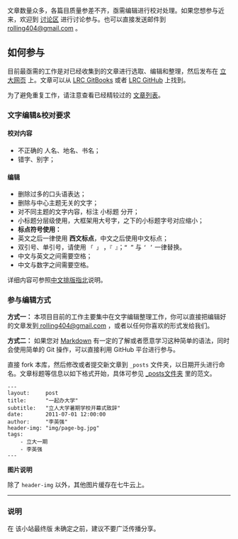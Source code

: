 文章数量众多，各篇目质量参差不齐，亟需编辑进行校对处理。如果您想参与近来，欢迎到 [讨论区](https://github.com/LirenCollege/LirenCollege.github.io/issues) 进行讨论参与。也可以直接发送邮件到<a href="mailto:rolling404@gmail.com"> rolling404@gmail.com </a>。

## 如何参与

目前最亟需的工作是对已经收集到的文章进行选取、编辑和整理，然后发布在 [立大网页](https://lirencollege.github.io/) 上。文章可以从 [LRC GitBooks](https://lrc.gitbooks.io/lrc/content/) 或者 [LRC GitHub](https://github.com/LirenCollege/LRC) 上找到。

为了避免重复工作，请注意查看已经精较过的 [文章列表](reviewed-list.md)。

### 文字编辑&校对要求

#### 校对内容

- 不正确的 人名、地名、书名；
- 错字、别字；

#### 编辑

- 删除过多的口头语表达；
- 删除与中心主题无关的文字；
- 对不同主题的文字内容，标注 小标题 分开；
- 小标题分层级使用，大框架用大号字，之下的小标题字号对应缩小；
- **标点符号使用：**
 - 英文之后一律使用 **西文标点**，中文之后使用中文标点；
 - 双引号、单引号，请使用 ```「 」``` ，```『 』```；```“ ”``` 与 ```‘ ’``` 一律替换。
- 中文与英文之间需要空格；
- 中文与数字之间需要空格。

详细内容可参照[中文排版指北](https://github.com/mzlogin/chinese-copywriting-guidelines)说明。

### 参与编辑方式

**方式一：** 本项目目前的工作主要集中在文字编辑整理工作，你可以直接把编辑好的文章发到<a href="mailto:rolling404@gmail.com"> rolling404@gmail.com </a>，或者以任何你喜欢的形式发给我们。

**方式二：** 如果您对 [Markdown](http://www.jianshu.com/p/q81RER) 有一定的了解或者愿意学习这种简单的语法，同时会使用简单的 Git 操作，可以直接利用 GitHub 平台进行参与。

直接 fork 本库，然后修改或者提交新文章到 `_posts` 文件夹，以日期开头进行命名。文章标题等信息以如下格式开始，具体可参见 [_posts文件夹](https://github.com/LirenCollege/LirenCollege.github.io/tree/master/_posts) 里的范文。
```
---
layout:     post
title:      "一起办大学"
subtitle:   "立人大学暑期学校开幕式致辞"
date:       2011-07-01 12:00:00
author:     "李英强"
header-img: "img/page-bg.jpg"
tags:
    - 立大一期
    - 李英强
---
```

**图片说明**

除了 `header-img` 以外，其他图片缓存在七牛云上。

---

### 说明

在 该小站最终版 未确定之前，建议不要广泛传播分享。
